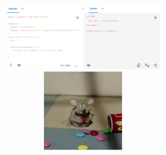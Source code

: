 <div align="center">
  <img src="./img/angular-svelte.png">  

  <div class="m-4"></div>

  <img src="./img/mouse.webp">
</div>
